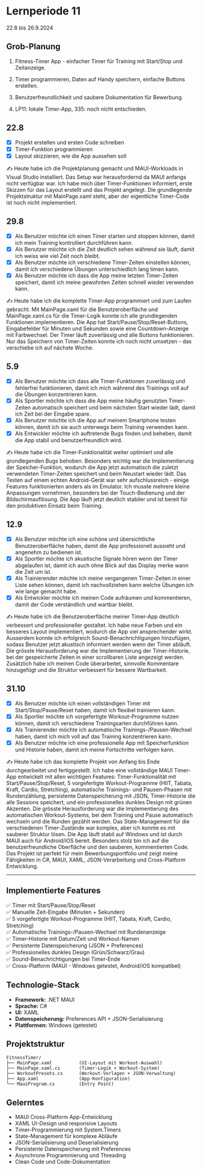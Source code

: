 # Lernperiode 11

22.8 bis 26.9.2024

## Grob-Planung

1. Fitness-Timer App - einfacher Timer für Training mit Start/Stop und Zeitanzeige.

2. Timer programmieren, Daten auf Handy speichern, einfache Buttons erstellen.

3. Benutzerfreundlichkeit und saubere Dokumentation für Bewerbung.

4. LP11: lokale Timer-App, 335: noch nicht entschieden.

## 22.8

- [x] Projekt erstellen und ersten Code schreiben
- [x] Timer-Funktion programmieren
- [x] Layout skizzieren, wie die App aussehen soll

✍️ Heute habe ich die Projektplanung gemacht und MAUI-Workloads in Visual Studio installiert. Das Setup war herausfordernd da MAUI anfangs nicht verfügbar war. Ich habe mich über Timer-Funktionen informiert, erste Skizzen für das Layout erstellt und das Projekt angelegt. Die grundlegende Projektstruktur mit MainPage.xaml steht, aber der eigentliche Timer-Code ist noch nicht implementiert.

## 29.8

- [x] Als Benutzer möchte ich einen Timer starten und stoppen können, damit ich mein Training kontrolliert durchführen kann.
- [x] Als Benutzer möchte ich die Zeit deutlich sehen während sie läuft, damit ich weiss wie viel Zeit noch bleibt.
- [x] Als Benutzer möchte ich verschiedene Timer-Zeiten einstellen können, damit ich verschiedene Übungen unterschiedlich lang timen kann.
- [X] Als Benutzer möchte ich dass die App meine letzten Timer-Zeiten speichert, damit ich meine gewohnten Zeiten schnell wieder verwenden kann.

✍️ Heute habe ich die komplette Timer-App programmiert und zum Laufen gebracht. Mit MainPage.xaml für die Benutzeroberfläche und MainPage.xaml.cs für die Timer-Logik konnte ich alle grundlegenden Funktionen implementieren. Die App hat Start/Pause/Stop/Reset-Buttons, Eingabefelder für Minuten und Sekunden sowie eine Countdown-Anzeige mit Farbwechsel. Der Timer läuft zuverlässig und alle Buttons funktionieren. Nur das Speichern von Timer-Zeiten konnte ich noch nicht umsetzen - das verschiebe ich auf nächste Woche.


## 5.9

- [x] Als Benutzer möchte ich dass alle Timer-Funktionen zuverlässig und fehlerfrei funktionieren, damit ich mich während des Trainings voll auf die Übungen konzentrieren kann.
- [x] Als Sportler möchte ich dass die App meine häufig genutzten Timer-Zeiten automatisch speichert und beim nächsten Start wieder lädt, damit ich Zeit bei der Eingabe spare.
- [x] Als Benutzer möchte ich die App auf meinem Smartphone testen können, damit ich sie auch unterwegs beim Training verwenden kann.
- [x] Als Entwickler möchte ich auftretende Bugs finden und beheben, damit die App stabil und benutzerfreundlich wird.

✍️ Heute habe ich die Timer-Funktionalität weiter optimiert und alle grundlegenden Bugs behoben. Besonders wichtig war die Implementierung der Speicher-Funktion, wodurch die App jetzt automatisch die zuletzt verwendeten Timer-Zeiten speichert und beim Neustart wieder lädt. Das Testen auf einem echten Android-Gerät war sehr aufschlussreich - einige Features funktionierten anders als im Emulator. Ich musste mehrere kleine Anpassungen vornehmen, besonders bei der Touch-Bedienung und der Bildschirmauflösung. Die App läuft jetzt deutlich stabiler und ist bereit für den produktiven Einsatz beim Training.


## 12.9

- [x] Als Benutzer möchte ich eine schöne und übersichtliche Benutzeroberfläche haben, damit die App professionell aussieht und angenehm zu bedienen ist.
- [x] Als Sportler möchte ich akustische Signale hören wenn der Timer abgelaufen ist, damit ich auch ohne Blick auf das Display merke wann die Zeit um ist.
- [x] Als Trainierender möchte ich meine vergangenen Timer-Zeiten in einer Liste sehen können, damit ich nachvollziehen kann welche Übungen ich wie lange gemacht habe.
- [x] Als Entwickler möchte ich meinen Code aufräumen und kommentieren, damit der Code verständlich und wartbar bleibt.

✍️ Heute habe ich die Benutzeroberfläche meiner Timer-App deutlich verbessert und professioneller gestaltet. Ich habe neue Farben und ein besseres Layout implementiert, wodurch die App viel ansprechender wirkt. Ausserdem konnte ich erfolgreich Sound-Benachrichtigungen hinzufügen, sodass Benutzer jetzt akustisch informiert werden wenn der Timer abläuft. Die grösste Herausforderung war die Implementierung der Timer-Historie, bei der gespeicherte Zeiten in einer scrollbaren Liste angezeigt werden. Zusätzlich habe ich meinen Code überarbeitet, sinnvolle Kommentare hinzugefügt und die Struktur verbessert für bessere Wartbarkeit.

## 31.10

- [x] Als Benutzer möchte ich einen vollständigen Timer mit Start/Stop/Pause/Reset haben, damit ich flexibel trainieren kann.
- [x] Als Sportler möchte ich vorgefertigte Workout-Programme nutzen können, damit ich verschiedene Trainingsarten durchführen kann.
- [x] Als Trainierender möchte ich automatische Trainings-/Pausen-Wechsel haben, damit ich mich voll auf das Training konzentrieren kann.
- [x] Als Benutzer möchte ich eine professionelle App mit Speicherfunktion und Historie haben, damit ich meine Fortschritte verfolgen kann.

✍️ Heute habe ich das komplette Projekt von Anfang bis Ende durchgearbeitet und fertiggestellt. Ich habe eine vollständige MAUI Timer-App entwickelt mit allen wichtigen Features: Timer-Funktionalität mit Start/Pause/Stop/Reset, 5 vorgefertigte Workout-Programme (HIIT, Tabata, Kraft, Cardio, Stretching), automatische Trainings- und Pausen-Phasen mit Rundenzählung, persistente Datenspeicherung mit JSON, Timer-Historie die alle Sessions speichert, und ein professionelles dunkles Design mit grünen Akzenten. Die grösste Herausforderung war die Implementierung des automatischen Workout-Systems, bei dem Training und Pause automatisch wechseln und die Runden gezählt werden. Das State-Management für die verschiedenen Timer-Zustände war komplex, aber ich konnte es mit sauberer Struktur lösen. Die App läuft stabil auf Windows und ist durch MAUI auch für Android/iOS bereit. Besonders stolz bin ich auf die benutzerfreundliche Oberfläche und den sauberen, kommentierten Code. Das Projekt ist perfekt für mein Bewerbungsportfolio und zeigt meine Fähigkeiten in C#, MAUI, XAML, JSON-Verarbeitung und Cross-Platform Entwicklung.

---

## Implementierte Features
✅ Timer mit Start/Pause/Stop/Reset  
✅ Manuelle Zeit-Eingabe (Minuten + Sekunden)  
✅ 5 vorgefertigte Workout-Programme (HIIT, Tabata, Kraft, Cardio, Stretching)  
✅ Automatische Trainings-/Pausen-Wechsel mit Rundenanzeige  
✅ Timer-Historie mit Datum/Zeit und Workout-Namen  
✅ Persistente Datenspeicherung (JSON + Preferences)  
✅ Professionelles dunkles Design (Grün/Schwarz/Grau)  
✅ Sound-Benachrichtigungen bei Timer-Ende  
✅ Cross-Platform (MAUI - Windows getestet, Android/iOS kompatibel)

## Technologie-Stack
- **Framework:** .NET MAUI
- **Sprache:** C#
- **UI:** XAML
- **Datenspeicherung:** Preferences API + JSON-Serialisierung
- **Plattformen:** Windows (getestet)

## Projektstruktur
```
FitnessTimer/
├── MainPage.xaml          (UI-Layout mit Workout-Auswahl)
├── MainPage.xaml.cs       (Timer-Logik + Workout-System)
├── WorkoutPresets.cs      (Workout-Vorlagen + JSON-Verwaltung)
├── App.xaml               (App-Konfiguration)
└── MauiProgram.cs         (Entry Point)
```

## Gelerntes
- MAUI Cross-Platform App-Entwicklung
- XAML UI-Design und responsive Layouts
- Timer-Programmierung mit System.Timers
- State-Management für komplexe Abläufe
- JSON-Serialisierung und Deserialisierung
- Persistente Datenspeicherung mit Preferences
- Asynchrone Programmierung und Threading
- Clean Code und Code-Dokumentation

